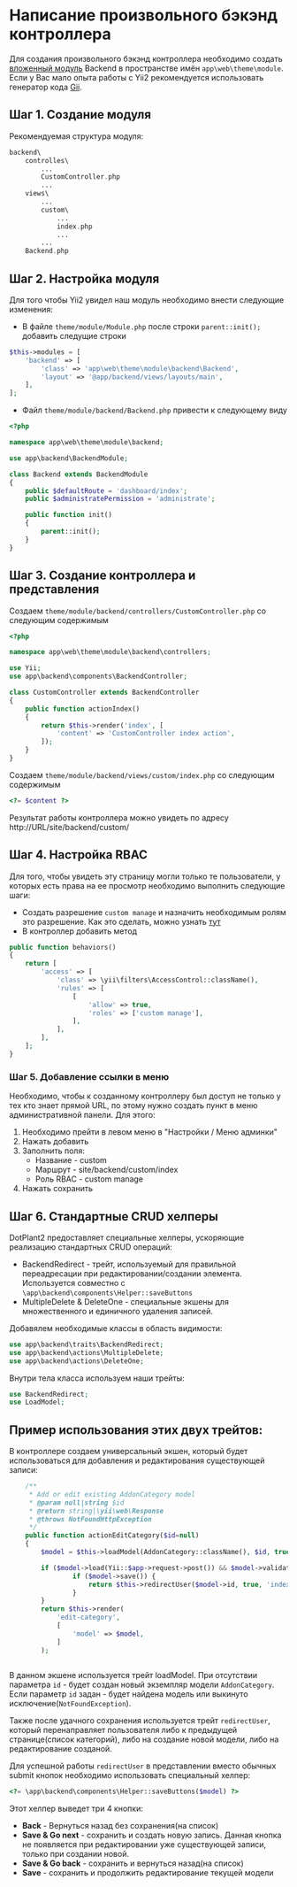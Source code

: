# Написание произвольного бэкэнд контроллера

Для создания произвольного бэкэнд контроллера необходимо создать [вложенный модуль](http://www.yiiframework.com/doc-2.0/guide-structure-modules.html#nested-modules) Backend в пространстве имён `app\web\theme\module`. Если у Вас мало опыта работы с Yii2 рекомендуется использовать генератор кода [Gii](http://www.yiiframework.com/doc-2.0/guide-start-gii.html).

## Шаг 1. Создание модуля

Рекомендуемая структура модуля:
```php
backend\
	controlles\
		...
		CustomController.php
		...
	views\
		...
		custom\
			...
			index.php
			...
		...
	Backend.php
```

## Шаг 2. Настройка модуля

Для того чтобы Yii2 увидел наш модуль необходимо внести следующие изменения:

* В файле `theme/module/Module.php` после строки `parent::init();` добавить следущие строки

```php
$this->modules = [
    'backend' => [
        'class' => 'app\web\theme\module\backend\Backend',
        'layout' => '@app/backend/views/layouts/main',
    ],
];
```
* Файл `theme/module/backend/Backend.php` привести к следующему виду

```php
<?php

namespace app\web\theme\module\backend;

use app\backend\BackendModule;

class Backend extends BackendModule
{
    public $defaultRoute = 'dashboard/index';
    public $administratePermission = 'administrate';

    public function init()
    {
        parent::init();        
    }
}
```

## Шаг 3. Создание контроллера и представления

Создаем `theme/module/backend/controllers/CustomController.php` со следующим содержимым

```php
<?php

namespace app\web\theme\module\backend\controllers;

use Yii;
use app\backend\components\BackendController;

class CustomController extends BackendController
{
    public function actionIndex()
    {
        return $this->render('index', [
		    'content' => 'CustomController index action',
        ]);
    }
}
```

Создаем `theme/module/backend/views/custom/index.php` со следующим содержимым

```php
<?= $content ?>
```

Результат работы контроллера можно увидеть по адресу http://URL/site/backend/custom/

## Шаг 4. Настройка RBAC

Для того, чтобы увидеть эту страницу могли только те пользователи, у которых есть права на ее просмотр необходимо выполнить следующие шаги:
* Создать разрешение `custom manage` и назначить необходимым ролям это разрешение. Как это сделать, можно узнать [тут](Users_And_Roles)
* В контроллер добавить метод 

```php
public function behaviors()
{
	return [
	    'access' => [
    		'class' => \yii\filters\AccessControl::className(),
    		'rules' => [
    		    [
    		        'allow' => true,
    		        'roles' => ['custom manage'],
    		    ],
    		],
	    ],
	];
}
```

### Шаг 5. Добавление ссылки в меню

Необходимо, чтобы к созданному контроллеру был доступ не только у тех кто знает прямой URL, по этому нужно создать пункт в меню административной панели. Для этого:
1. Необходимо прейти в левом меню в "Настройки / Меню админки"
2. Нажать добавить
3. Заполнить поля:
    * Название - custom
    * Маршрут - site/backend/custom/index
    * Роль RBAC - custom manage
4. Нажать сохранить

## Шаг 6. Стандартные CRUD хелперы

DotPlant2 предоставляет специальные хелперы, ускоряющие реализацию стандартных CRUD операций:
- BackendRedirect - трейт, используемый для правильной переадресации при редактировании/создании элемента. Используется совместно с `\app\backend\components\Helper::saveButtons`
- MultipleDelete & DeleteOne - специальные экшены для множественного и единичного удаления записей.

Добавялем необходимые классы в область видимости:

```php
use app\backend\traits\BackendRedirect;
use app\backend\actions\MultipleDelete;
use app\backend\actions\DeleteOne;
```

Внутри тела класса используем наши трейты:
```php
use BackendRedirect;
use LoadModel;
```

## Пример использования этих двух трейтов:

В контроллере создаем универсальный экшен, который будет использоваться для добавления и редактирования существующей записи:

```php
    /**
     * Add or edit existing AddonCategory model
     * @param null|string $id
     * @return string|\yii\web\Response
     * @throws NotFoundHttpException
     */
    public function actionEditCategory($id=null)
    {
        $model = $this->loadModel(AddonCategory::className(), $id, true);

        if ($model->load(Yii::$app->request->post()) && $model->validate()) {
                if ($model->save()) {
                    return $this->redirectUser($model->id, true, 'index', 'edit-category');
                }
        }
        return $this->render(
            'edit-category',
            [
                'model' => $model,
            ]
        );
    
```
В данном экшене используется трейт loadModel. При отсутствии параметра `id` - будет создан новый экземпляр модели `AddonCategory`. Если параметр `id` задан - будет найдена модель или выкинуто исключение(`NotFoundException`).

Также после удачного сохранения используется трейт `redirectUser`, который перенаправляет пользователя либо к предыдущей странице(список категорий), либо на создание новой модели, либо на редактирование созданой.

Для успешной работы `redirectUser` в представлении вместо обычных submit кнопок необходимо использовать специальный хелпер:

```php
<?= \app\backend\components\Helper::saveButtons($model) ?>
```
Этот хелпер выведет три 4 кнопки:
- **Back** - Вернуться назад без сохранения(на список)
- **Save & Go next** - сохранить и создать новую запись. Данная кнопка не появляется при редактировании уже существующей записи, только при создании новой.
- **Save & Go back** - сохранить и вернуться назад(на список)
- **Save** - сохранить и продолжить редактирование текущей модели

